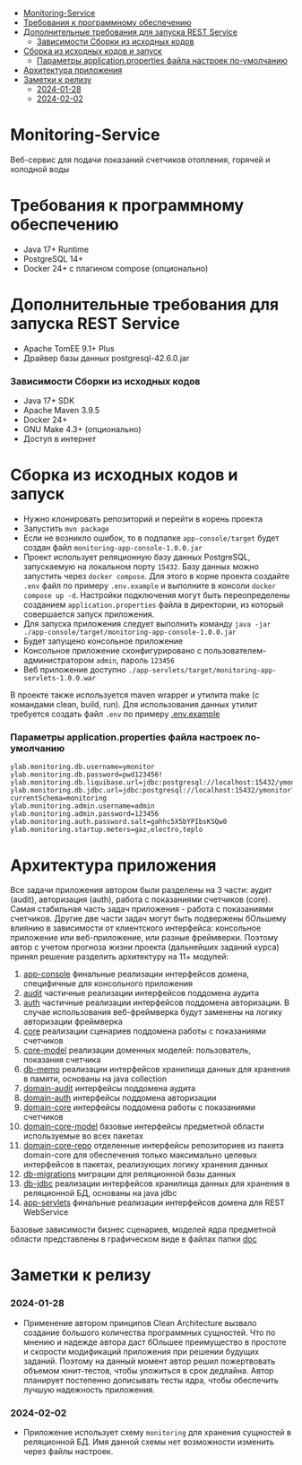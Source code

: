 <!-- TOC -->
* [Monitoring-Service](#monitoring-service)
* [Требования к программному обеспечению](#требования-к-программному-обеспечению)
* [Дополнительные требования для запуска REST Service](#дополнительные-требования-для-запуска-rest-service)
    * [Зависимости Сборки из исходных кодов](#зависимости-сборки-из-исходных-кодов)
* [Сборка из исходных кодов и запуск](#сборка-из-исходных-кодов-и-запуск)
    * [Параметры application.properties файла настроек по-умолчанию](#параметры-applicationproperties-файла-настроек-по-умолчанию)
* [Архитектура приложения](#архитектура-приложения)
* [Заметки к релизу](#заметки-к-релизу)
    * [2024-01-28](#2024-01-28)
    * [2024-02-02](#2024-02-02)
<!-- TOC -->

# Monitoring-Service

Bеб-сервис для подачи показаний счетчиков отопления, горячей и холодной воды

# Требования к программному обеспечению

* Java 17+ Runtime
* PostgreSQL 14+
* Docker 24+ с плагином compose (опционально)

# Дополнительные требования для запуска REST Service

* Apache TomEE 9.1+ Plus
* Драйвер базы данных postgresql-42.6.0.jar

### Зависимости Сборки из исходных кодов

* Java 17+ SDK
* Apache Maven 3.9.5
* Docker 24+
* GNU Make 4.3+ (опционально)
* Доступ в интернет

# Сборка из исходных кодов и запуск

* Нужно клонировать репозиторий и перейти в корень проекта
* Запустить `mvn package`
* Если не возникло ошибок, то в подпапке `app-console/target` будет создан файл `monitoring-app-console-1.0.0.jar`
* Проект использует реляционную базу данных PostgreSQL, запускаемую на локальном порту `15432`. Базу данных можно
  запустить через `docker compose`. Для этого в корне проекта создайте `.env` файл по примеру `.env.example` и выполните
  в консоли `docker compose up -d`. Настройки подключения могут быть переопределены созданием `application.properties`
  файла в директории, из который совершается запуск приложения.
* Для запуска приложения следует выполнить команду `java -jar ./app-console/target/monitoring-app-console-1.0.0.jar`
* Будет запущено консольное приложение
* Консольное приложение сконфигурировано с пользователем-администратором `admin`, пароль `123456`
* Веб приложение доступно `./app-servlets/target/monitoring-app-servlets-1.0.0.war`

В проекте также используется maven wrapper и утилита make (с командами clean, build, run). Для использования данных
утилит требуется создать файл `.env` по примеру [.env.example](.env.example)

### Параметры application.properties файла настроек по-умолчанию

```
ylab.monitoring.db.username=ymonitor
ylab.monitoring.db.password=pwd123456!
ylab.monitoring.db.liquibase.url=jdbc:postgresql://localhost:15432/ymonitor
ylab.monitoring.db.jdbc.url=jdbc:postgresql://localhost:15432/ymonitor?currentSchema=monitoring
ylab.monitoring.admin.username=admin
ylab.monitoring.admin.password=123456
ylab.monitoring.auth.password.salt=gahhc5X5bYPIbsKSQw0
ylab.monitoring.startup.meters=gaz,electro,teplo
```

# Архитектура приложения

Все задачи приложения автором были разделены на 3 части: аудит (audit), авторизация (auth), работа с показаниями
счетчиков (core).
Самая стабильная часть задач приложения - работа с показаниями счетчиков. Другие две части задач могут быть подвержены
бОльшему влиянию в зависимости от клиентского интерфейса: консольное приложение или веб-приложение, или разные
фреймверки.
Поэтому автор с учетом прогноза жизни проекта (дальнейших заданий курса) принял решение разделить архитектуру на 11+
модулей:

1. [app-console](app-console) финальные реализации интерфейсов домена, специфичные для консольного приложения
2. [audit](audit) частичные реализации интерфейсов поддомена аудита
3. [auth](auth) частичные реализации интерфейсов поддомена авторизации. В случае использования веб-фреймверка будут
   заменены на логику авторизации фреймверка
4. [core](core) реализации сценариев поддомена работы с показаниями счетчиков
5. [core-model](core-model) реализации доменных моделей: пользователь, показания счетчика
6. [db-memo](db-memo) реализации интерфейсов хранилища данных для хранения в памяти, основаны на java collection
7. [domain-audit](domain-audit) интерфейсы поддомена аудита
8. [domain-auth](domain-auth) интерфейсы поддомена авторизации
9. [domain-core](domain-core) интерфейсы поддомена работы с показаниями счетчиков
10. [domain-core-model](domain-core-model) базовые интерфейсы предметной области используемые во всех пакетах
11. [domain-core-repo](domain-core-repo) отделенные интерфейсы репозиториев из пакета domain-core для обеспечения только
    максимально целевых интерфейсов в пакетах, реализующих логику хранения данных
12. [db-migrations](db-migrations) миграции для реляционной базы данных
13. [db-jdbc](db-jdbc) реализации интерфейсов хранилища данных для хранения в реляционной БД, основаны на java jdbc
14. [app-servlets](app-servlets) финальные реализации интерфейсов домена для REST WebService

Базовые зависимости бизнес сценариев, моделей ядра предметной области представлены в графическом виде в файлах
папки [doc](doc)

# Заметки к релизу

### 2024-01-28

* Применение автором принципов Clean Architecture вызвало создание большого количества программных сущностей. Что по
  мнению и надежде автора даст бОльшее преимущество в простоте и скорости модификаций приложения при решении будущих
  заданий. Поэтому на данный момент автор решил пожертвовать объемом юнит-тестов, чтобы уложиться в срок дедлайна. Автор
  планирует постепенно дописывать тесты ядра, чтобы обеспечить лучшую надежность приложения.

### 2024-02-02

* Приложение использует схему `monitoring` для хранения сущностей в реляционной БД. Имя данной схемы нет возможности
  изменить через файлы настроек.